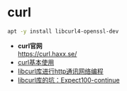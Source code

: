 # curl

```bash
apt -y install libcurl4-openssl-dev
```

- **curl官网**  
  <https://curl.haxx.se/>
- [curl基本使用](curl.use.md)
- [libcurl库进行http通讯网络编程](c++.curl.http.md)
- [libcurl库的坑：Expect100-continue](libcurl.post.expect100-continue.md)

